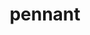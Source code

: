 ---
title: "pennant"
layout: cache
categories: [package, develop]
meta: {"versions": ["0.9"], "compilers": ["gcc@=7.3.1"], "oss": ["amzn2"], "platforms": ["linux"], "targets": ["aarch64", "neoverse_n1", "x86_64_v3"], "stacks": ["aws-ahug", "aws-ahug-aarch64", "root"], "num_specs": 25, "num_specs_by_stack": {"aws-ahug-aarch64": 20, "root": 25, "aws-ahug": 5}}
spec_details: [{"hash": "p2d3auy7xarewt5pe2jcvxrgrp7yrwdr", "compiler": "gcc@=7.3.1", "versions": ["0.9"], "os": "amzn2", "platform": "linux", "target": "aarch64", "variants": ["build_system=makefile", "~debug", "+mpi", "+openmp"], "stacks": ["aws-ahug-aarch64", "root"], "size": "-", "tarball": "https://binaries.spack.io/develop/build_cache/linux-amzn2-aarch64/gcc-7.3.1/pennant-0.9/linux-amzn2-aarch64-gcc-7.3.1-pennant-0.9-p2d3auy7xarewt5pe2jcvxrgrp7yrwdr.spack"}, {"hash": "rlg2fz25eszfhdoxhvqsduhk7fapmbwu", "compiler": "gcc@=7.3.1", "versions": ["0.9"], "os": "amzn2", "platform": "linux", "target": "aarch64", "variants": ["build_system=makefile", "~debug", "+mpi", "+openmp"], "stacks": ["aws-ahug-aarch64", "root"], "size": "-", "tarball": "https://binaries.spack.io/develop/build_cache/linux-amzn2-aarch64/gcc-7.3.1/pennant-0.9/linux-amzn2-aarch64-gcc-7.3.1-pennant-0.9-rlg2fz25eszfhdoxhvqsduhk7fapmbwu.spack"}, {"hash": "pldurmei4ngb6sapq4mx4vjsdaiy5rsi", "compiler": "gcc@=7.3.1", "versions": ["0.9"], "os": "amzn2", "platform": "linux", "target": "aarch64", "variants": ["build_system=makefile", "~debug", "+mpi", "+openmp"], "stacks": ["aws-ahug-aarch64", "root"], "size": "-", "tarball": "https://binaries.spack.io/develop/build_cache/linux-amzn2-aarch64/gcc-7.3.1/pennant-0.9/linux-amzn2-aarch64-gcc-7.3.1-pennant-0.9-pldurmei4ngb6sapq4mx4vjsdaiy5rsi.spack"}, {"hash": "6w5v6u6wkefp7mxq36uo52aesvhi4qg6", "compiler": "gcc@=7.3.1", "versions": ["0.9"], "os": "amzn2", "platform": "linux", "target": "aarch64", "variants": ["build_system=makefile", "~debug", "+mpi", "+openmp"], "stacks": ["aws-ahug-aarch64", "root"], "size": "-", "tarball": "https://binaries.spack.io/develop/build_cache/linux-amzn2-aarch64/gcc-7.3.1/pennant-0.9/linux-amzn2-aarch64-gcc-7.3.1-pennant-0.9-6w5v6u6wkefp7mxq36uo52aesvhi4qg6.spack"}, {"hash": "uxzru4tzvxsnrjcjxu34hjkz2tv27733", "compiler": "gcc@=7.3.1", "versions": ["0.9"], "os": "amzn2", "platform": "linux", "target": "aarch64", "variants": ["build_system=makefile", "~debug", "+mpi", "+openmp"], "stacks": ["aws-ahug-aarch64", "root"], "size": "-", "tarball": "https://binaries.spack.io/develop/build_cache/linux-amzn2-aarch64/gcc-7.3.1/pennant-0.9/linux-amzn2-aarch64-gcc-7.3.1-pennant-0.9-uxzru4tzvxsnrjcjxu34hjkz2tv27733.spack"}, {"hash": "yq63tubj5lz5d2cztgg7zev4tg7k2kgb", "compiler": "gcc@=7.3.1", "versions": ["0.9"], "os": "amzn2", "platform": "linux", "target": "aarch64", "variants": ["build_system=makefile", "~debug", "+mpi", "+openmp"], "stacks": ["aws-ahug-aarch64", "root"], "size": "-", "tarball": "https://binaries.spack.io/develop/build_cache/linux-amzn2-aarch64/gcc-7.3.1/pennant-0.9/linux-amzn2-aarch64-gcc-7.3.1-pennant-0.9-yq63tubj5lz5d2cztgg7zev4tg7k2kgb.spack"}, {"hash": "yuna62fnlryf2tv5v7yotazb6dlnjpjm", "compiler": "gcc@=7.3.1", "versions": ["0.9"], "os": "amzn2", "platform": "linux", "target": "aarch64", "variants": ["build_system=makefile", "~debug", "+mpi", "+openmp"], "stacks": ["aws-ahug-aarch64", "root"], "size": "-", "tarball": "https://binaries.spack.io/develop/build_cache/linux-amzn2-aarch64/gcc-7.3.1/pennant-0.9/linux-amzn2-aarch64-gcc-7.3.1-pennant-0.9-yuna62fnlryf2tv5v7yotazb6dlnjpjm.spack"}, {"hash": "mih6pz2a7nxd7garrtaje2w5wphdbmxa", "compiler": "gcc@=7.3.1", "versions": ["0.9"], "os": "amzn2", "platform": "linux", "target": "aarch64", "variants": ["build_system=makefile", "~debug", "+mpi", "+openmp"], "stacks": ["aws-ahug-aarch64", "root"], "size": "-", "tarball": "https://binaries.spack.io/develop/build_cache/linux-amzn2-aarch64/gcc-7.3.1/pennant-0.9/linux-amzn2-aarch64-gcc-7.3.1-pennant-0.9-mih6pz2a7nxd7garrtaje2w5wphdbmxa.spack"}, {"hash": "qwknfc2wf5e7aub3xk2qjhrmzoyhccub", "compiler": "gcc@=7.3.1", "versions": ["0.9"], "os": "amzn2", "platform": "linux", "target": "aarch64", "variants": ["build_system=makefile", "~debug", "+mpi", "+openmp"], "stacks": ["aws-ahug-aarch64", "root"], "size": "-", "tarball": "https://binaries.spack.io/develop/build_cache/linux-amzn2-aarch64/gcc-7.3.1/pennant-0.9/linux-amzn2-aarch64-gcc-7.3.1-pennant-0.9-qwknfc2wf5e7aub3xk2qjhrmzoyhccub.spack"}, {"hash": "rao667wrdnjr6yc2tkce72ij62dhtt4z", "compiler": "gcc@=7.3.1", "versions": ["0.9"], "os": "amzn2", "platform": "linux", "target": "aarch64", "variants": ["build_system=makefile", "~debug", "+mpi", "+openmp"], "stacks": ["aws-ahug-aarch64", "root"], "size": "-", "tarball": "https://binaries.spack.io/develop/build_cache/linux-amzn2-aarch64/gcc-7.3.1/pennant-0.9/linux-amzn2-aarch64-gcc-7.3.1-pennant-0.9-rao667wrdnjr6yc2tkce72ij62dhtt4z.spack"}, {"hash": "6a5b7sim2brvln3i2nhspwl5eattllq4", "compiler": "gcc@=7.3.1", "versions": ["0.9"], "os": "amzn2", "platform": "linux", "target": "neoverse_n1", "variants": ["build_system=makefile", "~debug", "+mpi", "+openmp"], "stacks": ["aws-ahug-aarch64", "root"], "size": "-", "tarball": "https://binaries.spack.io/develop/build_cache/linux-amzn2-neoverse_n1/gcc-7.3.1/pennant-0.9/linux-amzn2-neoverse_n1-gcc-7.3.1-pennant-0.9-6a5b7sim2brvln3i2nhspwl5eattllq4.spack"}, {"hash": "h6dbuyh4z25nusidvt7cv5vvjlzlq6hm", "compiler": "gcc@=7.3.1", "versions": ["0.9"], "os": "amzn2", "platform": "linux", "target": "neoverse_n1", "variants": ["build_system=makefile", "~debug", "+mpi", "+openmp"], "stacks": ["aws-ahug-aarch64", "root"], "size": "-", "tarball": "https://binaries.spack.io/develop/build_cache/linux-amzn2-neoverse_n1/gcc-7.3.1/pennant-0.9/linux-amzn2-neoverse_n1-gcc-7.3.1-pennant-0.9-h6dbuyh4z25nusidvt7cv5vvjlzlq6hm.spack"}, {"hash": "cwuu5fmtzupq5oklallfjpdxerxzdn3q", "compiler": "gcc@=7.3.1", "versions": ["0.9"], "os": "amzn2", "platform": "linux", "target": "neoverse_n1", "variants": ["build_system=makefile", "~debug", "+mpi", "+openmp"], "stacks": ["aws-ahug-aarch64", "root"], "size": "-", "tarball": "https://binaries.spack.io/develop/build_cache/linux-amzn2-neoverse_n1/gcc-7.3.1/pennant-0.9/linux-amzn2-neoverse_n1-gcc-7.3.1-pennant-0.9-cwuu5fmtzupq5oklallfjpdxerxzdn3q.spack"}, {"hash": "422vgtrw5pqllxu2wuyqjkqzlllv2roc", "compiler": "gcc@=7.3.1", "versions": ["0.9"], "os": "amzn2", "platform": "linux", "target": "neoverse_n1", "variants": ["build_system=makefile", "~debug", "+mpi", "+openmp"], "stacks": ["aws-ahug-aarch64", "root"], "size": "-", "tarball": "https://binaries.spack.io/develop/build_cache/linux-amzn2-neoverse_n1/gcc-7.3.1/pennant-0.9/linux-amzn2-neoverse_n1-gcc-7.3.1-pennant-0.9-422vgtrw5pqllxu2wuyqjkqzlllv2roc.spack"}, {"hash": "gozqzagytbft2hzdzmux5qk6a4udjkuy", "compiler": "gcc@=7.3.1", "versions": ["0.9"], "os": "amzn2", "platform": "linux", "target": "neoverse_n1", "variants": ["build_system=makefile", "~debug", "+mpi", "+openmp"], "stacks": ["aws-ahug-aarch64", "root"], "size": "-", "tarball": "https://binaries.spack.io/develop/build_cache/linux-amzn2-neoverse_n1/gcc-7.3.1/pennant-0.9/linux-amzn2-neoverse_n1-gcc-7.3.1-pennant-0.9-gozqzagytbft2hzdzmux5qk6a4udjkuy.spack"}, {"hash": "nonmeemoixn2djkjbeudgxscdux45sxw", "compiler": "gcc@=7.3.1", "versions": ["0.9"], "os": "amzn2", "platform": "linux", "target": "neoverse_n1", "variants": ["build_system=makefile", "~debug", "+mpi", "+openmp"], "stacks": ["aws-ahug-aarch64", "root"], "size": "-", "tarball": "https://binaries.spack.io/develop/build_cache/linux-amzn2-neoverse_n1/gcc-7.3.1/pennant-0.9/linux-amzn2-neoverse_n1-gcc-7.3.1-pennant-0.9-nonmeemoixn2djkjbeudgxscdux45sxw.spack"}, {"hash": "wvtoto46m5d6rce6rhrfx4pqkrdkl4ho", "compiler": "gcc@=7.3.1", "versions": ["0.9"], "os": "amzn2", "platform": "linux", "target": "neoverse_n1", "variants": ["build_system=makefile", "~debug", "+mpi", "+openmp"], "stacks": ["aws-ahug-aarch64", "root"], "size": "-", "tarball": "https://binaries.spack.io/develop/build_cache/linux-amzn2-neoverse_n1/gcc-7.3.1/pennant-0.9/linux-amzn2-neoverse_n1-gcc-7.3.1-pennant-0.9-wvtoto46m5d6rce6rhrfx4pqkrdkl4ho.spack"}, {"hash": "smo75br4cxdw6ji45rjxqcimxxo2uwwn", "compiler": "gcc@=7.3.1", "versions": ["0.9"], "os": "amzn2", "platform": "linux", "target": "neoverse_n1", "variants": ["build_system=makefile", "~debug", "+mpi", "+openmp"], "stacks": ["aws-ahug-aarch64", "root"], "size": "-", "tarball": "https://binaries.spack.io/develop/build_cache/linux-amzn2-neoverse_n1/gcc-7.3.1/pennant-0.9/linux-amzn2-neoverse_n1-gcc-7.3.1-pennant-0.9-smo75br4cxdw6ji45rjxqcimxxo2uwwn.spack"}, {"hash": "jigi6i6vycdj6g46stzqfs3kplp2bwfr", "compiler": "gcc@=7.3.1", "versions": ["0.9"], "os": "amzn2", "platform": "linux", "target": "neoverse_n1", "variants": ["build_system=makefile", "~debug", "+mpi", "+openmp"], "stacks": ["aws-ahug-aarch64", "root"], "size": "-", "tarball": "https://binaries.spack.io/develop/build_cache/linux-amzn2-neoverse_n1/gcc-7.3.1/pennant-0.9/linux-amzn2-neoverse_n1-gcc-7.3.1-pennant-0.9-jigi6i6vycdj6g46stzqfs3kplp2bwfr.spack"}, {"hash": "mkqkbfitsr5rdhlhl3y6zejrudmz4c42", "compiler": "gcc@=7.3.1", "versions": ["0.9"], "os": "amzn2", "platform": "linux", "target": "neoverse_n1", "variants": ["build_system=makefile", "~debug", "+mpi", "+openmp"], "stacks": ["aws-ahug-aarch64", "root"], "size": "-", "tarball": "https://binaries.spack.io/develop/build_cache/linux-amzn2-neoverse_n1/gcc-7.3.1/pennant-0.9/linux-amzn2-neoverse_n1-gcc-7.3.1-pennant-0.9-mkqkbfitsr5rdhlhl3y6zejrudmz4c42.spack"}, {"hash": "tt6c4kpgwq2255rexcjzbyxhl2ofo3md", "compiler": "gcc@=7.3.1", "versions": ["0.9"], "os": "amzn2", "platform": "linux", "target": "x86_64_v3", "variants": ["build_system=makefile", "~debug", "+mpi", "+openmp"], "stacks": ["aws-ahug", "root"], "size": "-", "tarball": "https://binaries.spack.io/develop/build_cache/linux-amzn2-x86_64_v3/gcc-7.3.1/pennant-0.9/linux-amzn2-x86_64_v3-gcc-7.3.1-pennant-0.9-tt6c4kpgwq2255rexcjzbyxhl2ofo3md.spack"}, {"hash": "rdlxr3coqkg2y2lxwigawnk7ved2jpjk", "compiler": "gcc@=7.3.1", "versions": ["0.9"], "os": "amzn2", "platform": "linux", "target": "x86_64_v3", "variants": ["build_system=makefile", "~debug", "+mpi", "+openmp"], "stacks": ["aws-ahug", "root"], "size": "-", "tarball": "https://binaries.spack.io/develop/build_cache/linux-amzn2-x86_64_v3/gcc-7.3.1/pennant-0.9/linux-amzn2-x86_64_v3-gcc-7.3.1-pennant-0.9-rdlxr3coqkg2y2lxwigawnk7ved2jpjk.spack"}, {"hash": "2gtvmh3hbf3pn3co7tihi36bn6qrpu5n", "compiler": "gcc@=7.3.1", "versions": ["0.9"], "os": "amzn2", "platform": "linux", "target": "x86_64_v3", "variants": ["build_system=makefile", "~debug", "+mpi", "+openmp"], "stacks": ["aws-ahug", "root"], "size": "-", "tarball": "https://binaries.spack.io/develop/build_cache/linux-amzn2-x86_64_v3/gcc-7.3.1/pennant-0.9/linux-amzn2-x86_64_v3-gcc-7.3.1-pennant-0.9-2gtvmh3hbf3pn3co7tihi36bn6qrpu5n.spack"}, {"hash": "rbqmsrmv4hmp5fjtqozocpltvfcdtw2j", "compiler": "gcc@=7.3.1", "versions": ["0.9"], "os": "amzn2", "platform": "linux", "target": "x86_64_v3", "variants": ["build_system=makefile", "~debug", "+mpi", "+openmp"], "stacks": ["aws-ahug", "root"], "size": "-", "tarball": "https://binaries.spack.io/develop/build_cache/linux-amzn2-x86_64_v3/gcc-7.3.1/pennant-0.9/linux-amzn2-x86_64_v3-gcc-7.3.1-pennant-0.9-rbqmsrmv4hmp5fjtqozocpltvfcdtw2j.spack"}, {"hash": "amtdwoookyckgswhiur2qiej4tzha5zo", "compiler": "gcc@=7.3.1", "versions": ["0.9"], "os": "amzn2", "platform": "linux", "target": "x86_64_v3", "variants": ["build_system=makefile", "~debug", "+mpi", "+openmp"], "stacks": ["aws-ahug", "root"], "size": "-", "tarball": "https://binaries.spack.io/develop/build_cache/linux-amzn2-x86_64_v3/gcc-7.3.1/pennant-0.9/linux-amzn2-x86_64_v3-gcc-7.3.1-pennant-0.9-amtdwoookyckgswhiur2qiej4tzha5zo.spack"}]
---